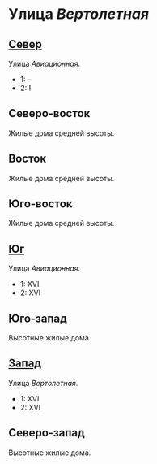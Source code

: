 # Улица *Вертолетная*

## [Север](./515020.md)

Улица *Авиационная*.

* 1:    -
* 2:    !

## Северо-восток

Жилые дома средней высоты.

## Восток

Жилые дома средней высоты.

## Юго-восток

Жилые дома средней высоты.

## [Юг](./515045.md)

Улица *Авиационная*.

* 1:    XVI
* 2:    XVI

## Юго-запад

Высотные жилые дома.

## [Запад](./500030.md)

Улица *Вертолетная*.

* 1:    XVI
* 2:    XVI

## Северо-запад

Высотные жилые дома.

